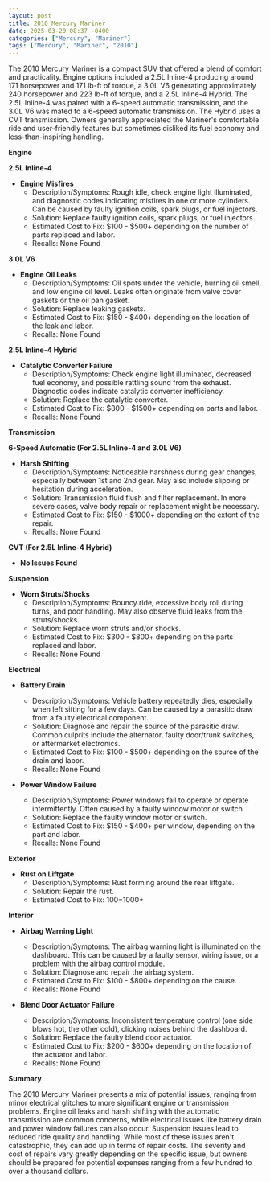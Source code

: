 ```yaml
---
layout: post
title: 2010 Mercury Mariner
date: 2025-03-20 08:37 -0400
categories: ["Mercury", "Mariner"]
tags: ["Mercury", "Mariner", "2010"]
---
```

The 2010 Mercury Mariner is a compact SUV that offered a blend of comfort and practicality. Engine options included a 2.5L Inline-4 producing around 171 horsepower and 171 lb-ft of torque, a 3.0L V6 generating approximately 240 horsepower and 223 lb-ft of torque, and a 2.5L Inline-4 Hybrid. The 2.5L Inline-4 was paired with a 6-speed automatic transmission, and the 3.0L V6 was mated to a 6-speed automatic transmission. The Hybrid uses a CVT transmission. Owners generally appreciated the Mariner's comfortable ride and user-friendly features but sometimes disliked its fuel economy and less-than-inspiring handling.

**Engine**

**2.5L Inline-4**
* **Engine Misfires**
    * Description/Symptoms: Rough idle, check engine light illuminated, and diagnostic codes indicating misfires in one or more cylinders. Can be caused by faulty ignition coils, spark plugs, or fuel injectors.
    * Solution: Replace faulty ignition coils, spark plugs, or fuel injectors.
    * Estimated Cost to Fix: $100 - $500+ depending on the number of parts replaced and labor.
    * Recalls: None Found

**3.0L V6**
* **Engine Oil Leaks**
    * Description/Symptoms: Oil spots under the vehicle, burning oil smell, and low engine oil level. Leaks often originate from valve cover gaskets or the oil pan gasket.
    * Solution: Replace leaking gaskets.
    * Estimated Cost to Fix: $150 - $400+ depending on the location of the leak and labor.
    * Recalls: None Found

**2.5L Inline-4 Hybrid**
* **Catalytic Converter Failure**
    * Description/Symptoms: Check engine light illuminated, decreased fuel economy, and possible rattling sound from the exhaust. Diagnostic codes indicate catalytic converter inefficiency.
    * Solution: Replace the catalytic converter.
    * Estimated Cost to Fix: $800 - $1500+ depending on parts and labor.
    * Recalls: None Found

**Transmission**

**6-Speed Automatic (For 2.5L Inline-4 and 3.0L V6)**
* **Harsh Shifting**
    * Description/Symptoms: Noticeable harshness during gear changes, especially between 1st and 2nd gear. May also include slipping or hesitation during acceleration.
    * Solution: Transmission fluid flush and filter replacement. In more severe cases, valve body repair or replacement might be necessary.
    * Estimated Cost to Fix: $150 - $1000+ depending on the extent of the repair.
    * Recalls: None Found

**CVT (For 2.5L Inline-4 Hybrid)**
* **No Issues Found**

**Suspension**

* **Worn Struts/Shocks**
    * Description/Symptoms: Bouncy ride, excessive body roll during turns, and poor handling. May also observe fluid leaks from the struts/shocks.
    * Solution: Replace worn struts and/or shocks.
    * Estimated Cost to Fix: $300 - $800+ depending on the parts replaced and labor.
    * Recalls: None Found

**Electrical**

* **Battery Drain**
    * Description/Symptoms: Vehicle battery repeatedly dies, especially when left sitting for a few days. Can be caused by a parasitic draw from a faulty electrical component.
    * Solution: Diagnose and repair the source of the parasitic draw. Common culprits include the alternator, faulty door/trunk switches, or aftermarket electronics.
    * Estimated Cost to Fix: $100 - $500+ depending on the source of the drain and labor.
    * Recalls: None Found

* **Power Window Failure**
    * Description/Symptoms: Power windows fail to operate or operate intermittently. Often caused by a faulty window motor or switch.
    * Solution: Replace the faulty window motor or switch.
    * Estimated Cost to Fix: $150 - $400+ per window, depending on the part and labor.
    * Recalls: None Found

**Exterior**

* **Rust on Liftgate**
    * Description/Symptoms: Rust forming around the rear liftgate.
    * Solution: Repair the rust.
    * Estimated Cost to Fix: $100-$1000+

**Interior**

* **Airbag Warning Light**
    * Description/Symptoms: The airbag warning light is illuminated on the dashboard. This can be caused by a faulty sensor, wiring issue, or a problem with the airbag control module.
    * Solution: Diagnose and repair the airbag system.
    * Estimated Cost to Fix: $100 - $800+ depending on the cause.
    * Recalls: None Found

* **Blend Door Actuator Failure**
    * Description/Symptoms: Inconsistent temperature control (one side blows hot, the other cold), clicking noises behind the dashboard.
    * Solution: Replace the faulty blend door actuator.
    * Estimated Cost to Fix: $200 - $600+ depending on the location of the actuator and labor.
    * Recalls: None Found

**Summary**

The 2010 Mercury Mariner presents a mix of potential issues, ranging from minor electrical glitches to more significant engine or transmission problems. Engine oil leaks and harsh shifting with the automatic transmission are common concerns, while electrical issues like battery drain and power window failures can also occur. Suspension issues lead to reduced ride quality and handling. While most of these issues aren't catastrophic, they can add up in terms of repair costs. The severity and cost of repairs vary greatly depending on the specific issue, but owners should be prepared for potential expenses ranging from a few hundred to over a thousand dollars.

